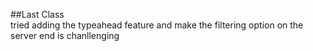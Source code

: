 ##Last Class  
tried adding the typeahead feature and make the filtering option on the server end is chanllenging 
